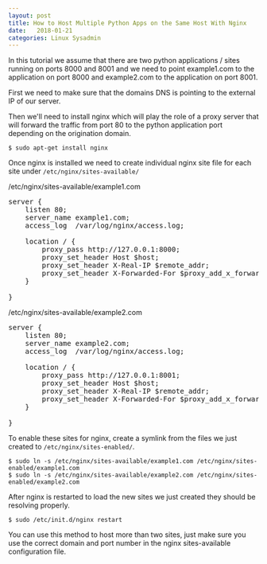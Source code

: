 ```yaml
---
layout: post
title: How to Host Multiple Python Apps on the Same Host With Nginx
date:   2018-01-21
categories: Linux Sysadmin
---
```


In this tutorial we assume that there are two python applications / sites running on ports 8000 and 8001 and we need to point example1.com to the application on port 8000 and example2.com to the application on port 8001.

First we need to make sure that the domains DNS is pointing to the external IP of our server.

Then we'll need to install nginx which will play the role of a proxy server that will forward the traffic from port 80 to the python application port depending on the origination domain.
	
	$ sudo apt-get install nginx
	
Once nginx is installed we need to create individual nginx site file for each site under `/etc/nginx/sites-available/`

/etc/nginx/sites-available/example1.com

<pre>
server {
	listen 80;
	server_name example1.com;
	access_log  /var/log/nginx/access.log;

	location / {
		proxy_pass http://127.0.0.1:8000;
		proxy_set_header Host $host;
		proxy_set_header X-Real-IP $remote_addr;
		proxy_set_header X-Forwarded-For $proxy_add_x_forwarded_for;
	}

}
</pre>

/etc/nginx/sites-available/example2.com

<pre>
server {
    listen 80;
    server_name example2.com;
    access_log  /var/log/nginx/access.log;

    location / {
        proxy_pass http://127.0.0.1:8001;
        proxy_set_header Host $host;
        proxy_set_header X-Real-IP $remote_addr;
        proxy_set_header X-Forwarded-For $proxy_add_x_forwarded_for;
    }

}
</pre>


To enable these sites for nginx, create a symlink from the files we just created to `/etc/nginx/sites-enabled/`.


	$ sudo ln -s /etc/nginx/sites-available/example1.com /etc/nginx/sites-enabled/example1.com
	$ sudo ln -s /etc/nginx/sites-available/example2.com /etc/nginx/sites-enabled/example2.com
	
After nginx is restarted to load the new sites we just created they should be resolving properly.
	
	$ sudo /etc/init.d/nginx restart
	

You can use this method to host more than two sites, just make sure you use the correct domain and port number in the nginx sites-available configuration file.
